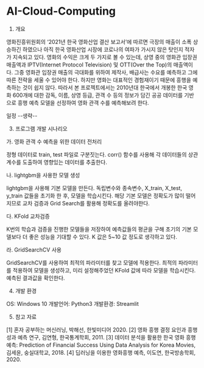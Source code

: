 # AI-Cloud-Computing

1. 개요

  영화진흥위원회의 ‘2021년 한국 영화산업 결산 보고서’에 따르면 극장의 매출이 소폭 상승하긴 하였으나 아직 한국 영화산업 시장에 코로나의 여파가 가시지 않은 탓인지 적자가 지속되고 있다. 영화의 수익은 크게 두 가지로 볼 수 있는데, 상영 중의 영화관 입장권 매출액과 IPTV(Internet Protocol Television) 및 OTT(Over the Top)의 매출액이다. 그중 영화관 입장권 매출의 극대화를 위하여 제작사, 배급사는 수요를 예측하고 그에 따른 전략을 세울 수 있어야 한다. 하지만 영화는 대표적인 경험재이기 때문에 흥행을 예측하는 것이 쉽지 않다. 따라서 본 프로젝트에서는 2010년대 한국에서 개봉한 한국 영화 600개에 대한 감독, 이름, 상영 등급, 관객 수 등의 정보가 담긴 공공 데이터를 기반으로 흥행 예측 모델을 선정하여 영화 관객 수를 예측해보려 한다.

일정
--생략--

3. 프로그램 개발 시나리오

가. 영화 관객 수 예측을 위한 데이터 전처리

  정형 데이터로 train, test 파일로 구분짓는다. corr() 함수를 사용해 각 데이터들의 상관계수를 도출하여 영향있는 데이터를 추출한다. 

나. lightgbm을 사용한 모델 생성
 
  lightgbm을 사용해 기본 모델을 만든다. 독립변수와 종속변수, X_train, X_test, y_train 값들을 초기화 한 후, 모델을 학습시킨다. 해당 기본 모델은 정확도가 많이 떨어지므로 교차 검증과 Grid Search를 활용해 정확도를 올려야한다.

다. KFold 교차검증

  K번의 학습과 검증을 진행한 모델들을 저장하여 예측값들의 평균을 구해 초기의 기본 모델보다 더 좋은 성능을 기대할 수 있다. K 값은 5~10 값 정도로 생각하고 있다.

라. GridSearchCV 사용

  GridSearchCV를 사용하여 최적의 파라미터를 찾고 모델에 적용한다. 최적의 파라미터를 적용하여 모델을 생성하고, 미리 설정해주었던 KFold 값에 따라 모델을 학습시킨다. 예측된 결과값을 확인한다.

4. 개발 환경

OS: Windows 10
개발언어: Python3
개발환경: Streamlit

5. 참고 자료

[1] 혼자 공부하는 머신러닝, 박해선, 한빛미디어 2020.
[2] 영화 흥행 결정 요인과 흥행 성과 예측 연구, 김연형, 한국통계학회, 2011.
[3] 데이터 분석을 활용한 한국 영화 흥행 예측: Prediction of Financial Success Using Data Analysis for Korea Movies, 김세윤, 숭실대학교, 2018.
[4] 딥러닝을 이용한 영화흥행 예측, 이도연, 한국방송학회, 2020.

